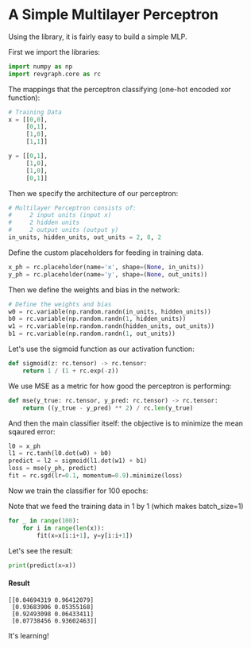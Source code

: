 # A Simple Multilayer Perceptron


Using the library, it is fairly easy to build a simple MLP.

First we import the libraries:

```python
import numpy as np
import revgraph.core as rc
```

The mappings that the perceptron classifying (one-hot encoded xor function):

```python
# Training Data
x = [[0,0],
     [0,1],
     [1,0],
     [1,1]]

y = [[0,1],
     [1,0],
     [1,0],
     [0,1]]
```

Then we specify the architecture of our perceptron:

```python
# Multilayer Perceptron consists of:
#     2 input units (input x)
#     2 hidden units
#     2 output units (output y)
in_units, hidden_units, out_units = 2, 8, 2
```

Define the custom placeholders for feeding in training data.

```python
x_ph = rc.placeholder(name='x', shape=(None, in_units))
y_ph = rc.placeholder(name='y', shape=(None, out_units))
```

Then we define the weights and bias in the network:
```python
# Define the weights and bias
w0 = rc.variable(np.random.randn(in_units, hidden_units))
b0 = rc.variable(np.random.randn(1, hidden_units))
w1 = rc.variable(np.random.randn(hidden_units, out_units))
b1 = rc.variable(np.random.randn(1, out_units))
```

Let's use the sigmoid function as our activation function:

```python
def sigmoid(z: rc.tensor) -> rc.tensor:
    return 1 / (1 + rc.exp(-z))
```

We use MSE as a metric for how good the perceptron is performing:

```python
def mse(y_true: rc.tensor, y_pred: rc.tensor) -> rc.tensor:
    return ((y_true - y_pred) ** 2) / rc.len(y_true)
```

And then the main classifier itself: the objective is to minimize the 
mean sqaured error:

```python
l0 = x_ph
l1 = rc.tanh(l0.dot(w0) + b0)
predict = l2 = sigmoid(l1.dot(w1) + b1)
loss = mse(y_ph, predict)
fit = rc.sgd(lr=0.1, momentum=0.9).minimize(loss)
```

Now we train the classifier for 100 epochs:

Note that we feed the training data in 1 by 1 (which makes batch_size=1)

```python
for _ in range(100):
    for i in range(len(x)):
        fit(x=x[i:i+1], y=y[i:i+1])
```

Let's see the result:

```python
print(predict(x=x))
```

#### Result

```text
[[0.04694319 0.96412079]
 [0.93683906 0.05355168]
 [0.92493098 0.06433411]
 [0.07738456 0.93602463]]
```

It's learning!
